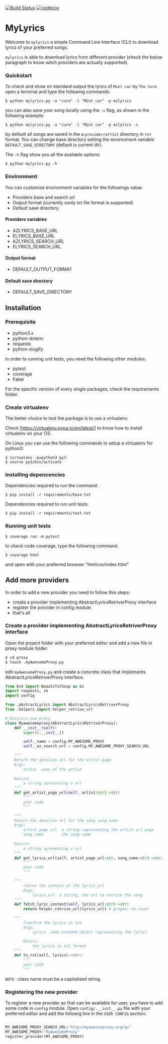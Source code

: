 [![Build Status](https://app.travis-ci.com/mangelin/mylyrics.svg?branch=main)](https://app.travis-ci.com/mangelin/mylyrics) [![codecov](https://codecov.io/gh/mangelin/mylyrics/branch/main/graph/badge.svg?token=UK2LPV47KB)](https://codecov.io/gh/mangelin/mylyrics)


# MyLyrics

Welcome to `mylyrics` a simple Command Line Interface (CLI) to download lyrics of your preferred songs.

`mylyrics` is able to download lyrics from different provider (check the below paragraph to know witch providers are actually supported).

### Quickstart

To check and show on standard output the lyrics of `Mint car` by `The Cure` open a terminal and type the following commands:

```
$ python mylyrics.py -a "cure" -l "Mint car" -p ezlyrics
```

you can also save your song locally using the `-s` flag, as shown
in the following example:

```
$ python mylyrics.py -a "cure" -l "Mint car" -p ezlyrics -s
```

by default all songs are saved in the a `provider/artist` directory in `txt` format. You can change base directory setting the environment variable `DEFAULT_SAVE_DIRECTORY` (default is current dir).

The `-h` flag show you all the available options:

```
$ python mylyrics.py -h
```

### Environment

You can customize environment variables for the followings value:

* Providers base and search url
* Output format (currently sonly txt file format is supported)
* Default save directory.

#### Providers variables

* AZLYRICS_BASE_URL
* ELYRICS_BASE_URL
* AZLYRICS_SEARCH_URL
* ELYRICS_SEARCH_URL

#### Output format

* DEFAULT_OUTPUT_FORMAT

#### Default save directory

* DEFAULT_SAVE_DIRECTORY

## Installation

### Prerequisite

* python3.x
* python-dotenv
* requests
* python-slugify

in order to running unit tests, you need the following other modules:

* pytest
* coverage
* Faker

For the specific version of every single packages, check the requirements folder.
### Create virtualenv

The better choice to test the package is to use a virtualenv.

Check [https://virtualenv.pypa.io/en/latest/] to know how to install virtualenv on your OS.

On Linux you can use the following commands to setup a virtualenv for python3:

```
$ virtualenv -p=python3 py3
$ source py3/bin/activate
```

### installing depencencies

Dependencies required to run the command:

```
$ pip install -r requirements/base.txt
```

Dependencies required to run unit tests:

```
$ pip install -r requirements/test.txt
```

### Running unit tests

```
$ coverage run -m pytest
```

to check code coverage, type the following command:

```
$ coverage html
```

and open with your preferred browser "htmlcov/index.html"

## Add more providers

In order to add e new provider you need to follow this steps:

* create a provider implementing AbstractLyricsRetriverProxy interface
* register the provider in config module
* that's all

### Create a provider implementing AbstractLyricsRetriverProxy interface

Open the project folder with your preferred editor and add a new file in proxy 
module folder:

```bash
$ cd proxy
$ touch .myAwesomeProxy.py
```

edit `myAwesomeProxy,py` and create a concrete class that implements 
AbstractLyricsRetriverProxy interface.

```python
from bs4 import BeautifulSoup as bs
import requests, re
import config

from .abstractLyrics import AbstractLyricsRetriverProxy
from .helpers import helper_retrive_url

# AzLyrics.com proxy
class Myawesomeproxy(AbstractLyricsRetriverProxy):
    def __init__(self):
        super().__init__()

        self._name = config.MY_AWESOME_PROXY
        self._az_search_url = config.MY_AWESOME_PROXY_SEARCH_URL

    """
    Return the absolute url for the artist page
    Args:
        artist  name of the artist
    
    Return:
        a string apresenting a url
    """
    def get_artist_page_url(self, artist:str)->str:
        """
        your code
        """

    """
    Return the absolute url for the song song_name
    Args:
        artist_page_url  a string rapresenting the artist url page
        song_name        the song name
    
    Return:
        a string apresenting a url
    """
    def get_lyrics_url(self, artist_page_url:str, song_name:str)->str:
        """
        your code
        """

    """
        retrun the content of the lyrics_url
        Args:
            lyrics_url  a string, the url to retrive the song
    """
    def fetch_lyric_content(self, lyrics_url:str)->str:
        return helper_retrive_url(lyrics_url) # pragma: no cover

    """
        Tranform the lyrics in txt
        Args:
            lyrics  some encoded object rapresenting the lyrics

        Return:
            the lyrics in txt format
    """
    def to_txt(self, lyrics)->str:
        """
        your code
        """
```

`NOTE` : class name must be a capitalized string.

### Registering the new provider

To register a new provider so that can be available for user, you have to
add some code in `config` module. Open `config/.__init__.py` file with your
preferred editor and add the followig line in the `USER CONFIG` section:

```python

MY_AWESOME_PROXY_SEARCH_URL="http//myawesonproxy.org/q="
MY_AWESOME_PROXY="MyAwesomeProxy"
register_provider(MY_AWESOME_PROXY)
```
